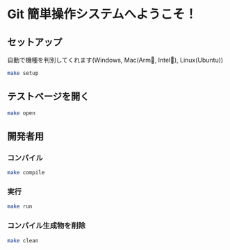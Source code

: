 # Git 簡単操作システムへようこそ！

## セットアップ

自動で機種を判別してくれます(Windows, Mac(Arm🙆, Intel🙅), Linux(Ubuntu))

```bash
make setup
```

## テストページを開く

```bash
make open
```

## 開発者用

### コンパイル

```bash
make compile
```

### 実行

```bash
make run
```

### コンパイル生成物を削除

```bash
make clean
```

